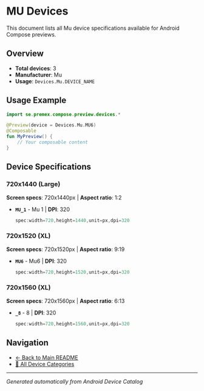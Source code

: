# MU Devices

This document lists all Mu device specifications available for Android Compose previews.

## Overview

- **Total devices**: 3
- **Manufacturer**: Mu
- **Usage**: `Devices.Mu.DEVICE_NAME`

## Usage Example

```kotlin
import se.premex.compose.preview.devices.*

@Preview(device = Devices.Mu.MU6)
@Composable
fun MyPreview() {
    // Your composable content
}
```

## Device Specifications

### 720x1440 (Large)

**Screen specs**: 720x1440px | **Aspect ratio**: 1:2

- **`MU_1`** - Mu 1 | **DPI**: 320
  ```kotlin
  spec:width=720,height=1440,unit=px,dpi=320
  ```

### 720x1520 (XL)

**Screen specs**: 720x1520px | **Aspect ratio**: 9:19

- **`MU6`** - Mu6 | **DPI**: 320
  ```kotlin
  spec:width=720,height=1520,unit=px,dpi=320
  ```

### 720x1560 (XL)

**Screen specs**: 720x1560px | **Aspect ratio**: 6:13

- **`_8`** -  8 | **DPI**: 320
  ```kotlin
  spec:width=720,height=1560,unit=px,dpi=320
  ```

## Navigation

- [← Back to Main README](../../README.md)
- [📱 All Device Categories](../README.md)

---
*Generated automatically from Android Device Catalog*
